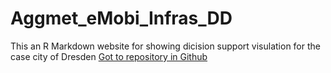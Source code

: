 # Aggmet_eMobi_Infras_DD
This an R Markdown website for showing dicision support visulation for the case city of Dresden [Got to repository in Github](https://github.com/ssujit)




